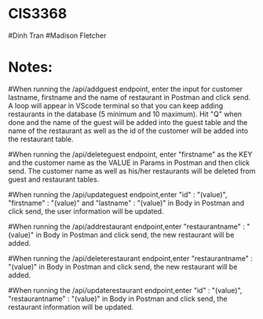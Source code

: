 # CIS3368
#Dinh Tran
#Madison Fletcher


# Notes:
#When running the /api/addguest endpoint, enter the input for customer lastname, firstname and the name of restaurant in Postman and click send. A loop will appear in VScode terminal so that you can keep adding restaurants in the database (5 minimum and 10 maximum). Hit "Q" when done and the name of the guest will be added into the guest table and the name of the restaurant as well as the id of the customer will be added into the restaurant table.

#When running the /api/deleteguest endpoint, enter "firstname" as the KEY and the customer name as the VALUE in Params in Postman and then click send. The customer name as well as his/her restaurants will be deleted from guest and restaurant tables.

#When running the /api/updateguest endpoint,enter "id" : "(value)", "firstname" : "(value)" and "lastname" : "(value)" in Body in Postman and click send, the user information will be updated.

#When running the /api/addrestaurant endpoint,enter "restaurantname" : "(value)" in Body in Postman and click send, the new restaurant will be added.

#When running the /api/deleterestaurant endpoint,enter "restaurantname" : "(value)" in Body in Postman and click send, the new restaurant will be added.

#When running the /api/updaterestaurant endpoint,enter "id" : "(value)", "restaurantname" : "(value)" in Body in Postman and click send, the restaurant information will be updated.

